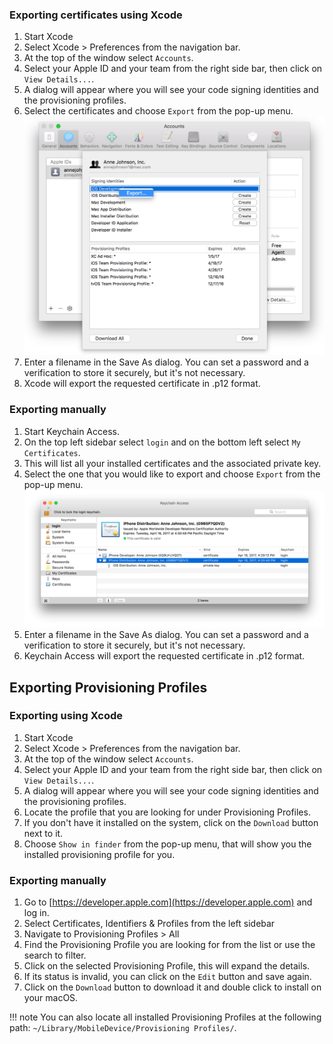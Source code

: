 ### Exporting certificates using Xcode
1. Start Xcode
2. Select Xcode > Preferences from the navigation bar.
3. At the top of the window select `Accounts`.
4. Select your Apple ID and your team from the right side bar, then click on `View Details...`.
5. A dialog will appear where you will see your code signing identities and the provisioning profiles.
6. Select the certificates and choose `Export` from the pop-up menu.
![Export certificate](/img/code-signing/ios-code-signing/xcode_export_certificate.png)
7. Enter a filename in the Save As dialog. You can set a password and a verification to store it securely, but it's not necessary.
8. Xcode will export the requested certificate in .p12 format.

### Exporting manually
1. Start Keychain Access.
2. On the top left sidebar select `login` and on the bottom left select `My Certificates`.
3. This will list all your installed certificates and the associated private key.
4. Select the one that you would like to export and choose `Export` from the pop-up menu.
![Export certificate](/img/code-signing/ios-code-signing/keychain_access_export.png)
7. Enter a filename in the Save As dialog. You can set a password and a verification to store it securely, but it's not necessary.
8. Keychain Access will export the requested certificate in .p12 format.


## Exporting Provisioning Profiles

### Exporting using Xcode
1. Start Xcode
2. Select Xcode > Preferences from the navigation bar.
3. At the top of the window select `Accounts`.
4. Select your Apple ID and your team from the right side bar, then click on `View Details...`.
5. A dialog will appear where you will see your code signing identities and the provisioning profiles.
6. Locate the profile that you are looking for under Provisioning Profiles.
7. If you don't have it installed on the system, click on the `Download` button next to it.
8. Choose `Show in finder` from the pop-up menu, that will show you the installed provisioning profile for you.

### Exporting manually
1. Go to [https://developer.apple.com](https://developer.apple.com) and log in.
2. Select Certificates, Identifiers & Profiles from the left sidebar
3. Navigate to Provisioning Profiles > All
4. Find the Provisioning Profile you are looking for from the list or use the search to filter.
5. Click on the selected Provisioning Profile, this will expand the details.
6. If its status is invalid, you can click on the `Edit` button and save again.
7. Click on the `Download` button to download it and double click to install on your macOS.

!!! note
    You can also locate all installed Provisioning Profiles at the following path: `~/Library/MobileDevice/Provisioning Profiles/`.

[^1]: Screenshots from https://developer.apple.com/support
